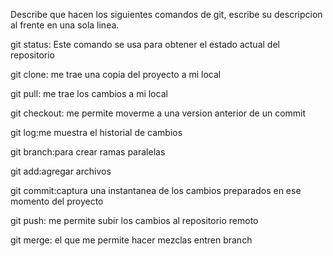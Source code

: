 Describe que hacen los siguientes comandos de git, escribe su descripcion al frente en una sola linea.

git status: Este comando se usa para obtener el estado actual del repositorio

git clone: me trae una copia del proyecto a mi local

git pull: me trae los cambios a mi local

git checkout: me permite moverme a una version anterior de un commit

git log:me muestra el historial de cambios

git branch:para crear ramas paralelas

git add:agregar archivos

git commit:captura una instantanea de los cambios preparados en ese momento del proyecto

git push: me permite subir los cambios al repositorio remoto

git merge: el que me permite hacer mezclas entren branch    

